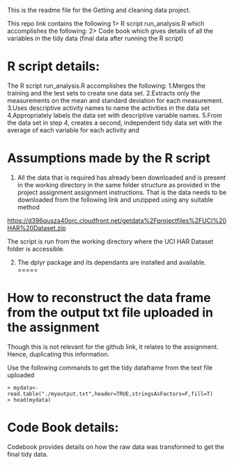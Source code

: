 This is the readme file for the Getting and cleaning data project.

This repo link contains the following
1> R script run_analysis.R which accomplishes the following:
2> Code book which gives details of all the variables in the tidy data (final data after running the R script)

R script details:
==================

The R script run_analysis.R accomplishes the following:
   1.Merges the training and the test sets to create one data set.
   2.Extracts only the measurements on the mean and standard deviation for each measurement. 
   3.Uses descriptive activity names to name the activities in the data set
   4.Appropriately labels the data set with descriptive variable names. 
   5.From the data set in step 4, creates a second, independent tidy data set with the average of each variable for each activity and 

Assumptions made by the R script
=================================

1. All the data that is required has already been downloaded and is present in the working directory in the same folder structure as
provided in the project assignment assignment instructions. That is the data needs to be downloaded from the following link and unzipped 
using any suitable method

https://d396qusza40orc.cloudfront.net/getdata%2Fprojectfiles%2FUCI%20HAR%20Dataset.zip

The script is run from the working directory where the UCI HAR Dataset folder is accessible.

2. The dplyr package and its dependants are installed and available.
       =====

How to reconstruct the data frame from the output txt file uploaded in the assignment
======================================================================================

Though this is not relevant for the github link, it relates to the assignment. Hence, duplicating this information.

Use the following commands to get the tidy dataframe from the text file uploaded


    > mydata<- read.table("./myoutput.txt",header=TRUE,stringsAsFactors=F,fill=T)
    > head(mydata)


Code Book details:
===================
Codebook provides details on how the raw data was transformed to get the final tidy data.


 



